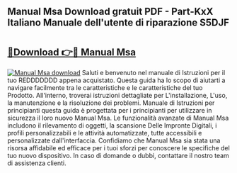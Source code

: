 ## Manual Msa Download gratuit PDF - Part-KxX Italiano Manuale dell'utente di riparazione S5DJF

# <h2><a href="http://df9mnpw.blite.top/?on=Manual+Msa">🔗Download 👉🔴 Manual Msa</a></h2>

[![Manual Msa download](https://i.imgur.com/lujVjoI.png)](http://df9mnpw.blite.top/?on=Manual+Msa)
Saluti e benvenuto nel manuale di Istruzioni per il tuo REDDDDDDD appena acquistato. Questa guida ha lo scopo di aiutarti a navigare facilmente tra le caratteristiche e le caratteristiche del tuo Prodotto. All'interno, troverai istruzioni dettagliate per L'installazione, L'uso, la manutenzione e la risoluzione dei problemi. Manuale di Istruzioni per principianti questa guida è progettata per i principianti per utilizzare in sicurezza il loro nuovo Manual Msa. Le funzionalità avanzate di Manual Msa includono il rilevamento di oggetti, la scansione Delle Impronte Digitali, i profili personalizzabili e le attività automatizzate, tutte accessibili e personalizzate dall'interfaccia. Confidiamo che Manual Msa sia stata una risorsa affidabile ed efficace per i tuoi sforzi per conoscere le specifiche del tuo nuovo dispositivo. In caso di domande o dubbi, contattare il nostro team di assistenza clienti.

